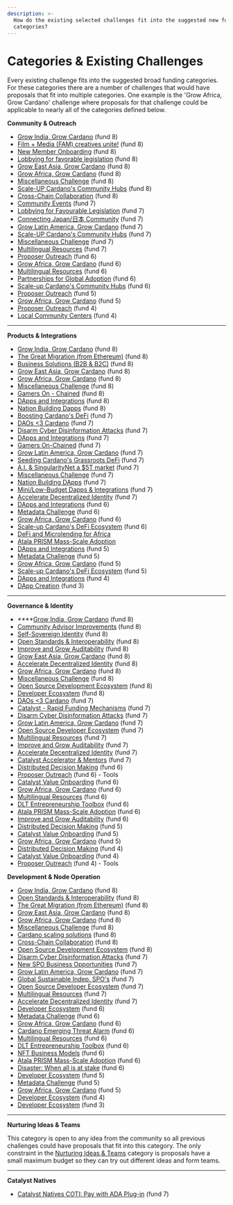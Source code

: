 ```yaml
---
description: >-
  How do the existing selected challenges fit into the suggested new funding
  categories?
---
```


# Categories & Existing Challenges

Every existing challenge fits into the suggested broad funding categories. For these categories there are a number of challenges that would have proposals that fit into multiple categories. One example is the 'Grow Africa, Grow Cardano' challenge where proposals for that challenge could be applicable to nearly all of the categories defined below.



&#x20;**Community & Outreach**

* [Grow India, Grow Cardano](https://cardano.ideascale.com/c/campaigns/26454/about) (fund 8)
* [Film + Media (FAM) creatives unite!](https://cardano.ideascale.com/c/campaigns/26452/about) (fund 8)
* [New Member Onboarding](https://cardano.ideascale.com/c/campaigns/26450/about) (fund 8)
* [Lobbying for favorable legislation](https://cardano.ideascale.com/c/campaigns/26446/about) (fund 8)
* [Grow East Asia, Grow Cardano](https://cardano.ideascale.com/c/campaigns/26444/about) (fund 8)
* [Grow Africa, Grow Cardano](https://cardano.ideascale.com/c/campaigns/26442/about) (fund 8)
* [Miscellaneous Challenge](https://cardano.ideascale.com/c/campaigns/26441/about) (fund 8)
* [Scale-UP Cardano's Community Hubs](https://cardano.ideascale.com/c/campaigns/26439/about) (fund 8)
* [Cross-Chain Collaboration](https://cardano.ideascale.com/c/campaigns/26436/about) (fund 8)
* [Community Events](https://cardano.ideascale.com/c/campaigns/26234/about) (fund 7)
* [Lobbying for Favourable Legislation](https://cardano.ideascale.com/c/campaigns/26235/about) (fund 7)
* [Connecting Japan/日本 Community](https://cardano.ideascale.com/c/campaigns/26238/about) (fund 7)
* [Grow Latin America, Grow Cardano](https://cardano.ideascale.com/c/campaigns/26242/about) (fund 7)
* [Scale-UP Cardano's Community Hubs](https://cardano.ideascale.com/c/campaigns/26244/about) (fund 7)
* [Miscellaneous Challenge](https://cardano.ideascale.com/c/campaigns/26248/about) (fund 7)
* [Multilingual Resources](https://cardano.ideascale.com/c/campaigns/26252/about) (fund 7)
* [Proposer Outreach](https://cardano.ideascale.com/c/campaigns/26105/about) (fund 6)
* [Grow Africa, Grow Cardano](https://cardano.ideascale.com/c/campaigns/26108/about) (fund 6)
* [Multilingual Resources](https://cardano.ideascale.com/c/campaigns/26111/about) (fund 6)
* [Partnerships for Global Adoption](https://cardano.ideascale.com/c/campaigns/26114/about) (fund 6)
* [Scale-up Cardano's Community Hubs](https://cardano.ideascale.com/c/campaigns/26118/about) (fund 6)
* [Proposer Outreach](https://cardano.ideascale.com/c/campaigns/25943/about) (fund 5)
* [Grow Africa, Grow Cardano](https://cardano.ideascale.com/c/campaigns/25947/about) (fund 5)
* [Proposer Outreach](https://cardano.ideascale.com/c/campaigns/25871/about) (fund 4)
* [Local Community Centers](https://cardano.ideascale.com/c/campaigns/25873/about) (fund 4)

****

**Products & Integrations**

* [Grow India, Grow Cardano](https://cardano.ideascale.com/c/campaigns/26454/about) (fund 8)
* [The Great Migration (from Ethereum)](https://cardano.ideascale.com/c/campaigns/26448/about) (fund 8)
* [Business Solutions (B2B & B2C)](https://cardano.ideascale.com/c/campaigns/26445/about) (fund 8)
* [Grow East Asia, Grow Cardano](https://cardano.ideascale.com/c/campaigns/26444/about) (fund 8)
* [Grow Africa, Grow Cardano](https://cardano.ideascale.com/c/campaigns/26442/about) (fund 8)
* [Miscellaneous Challenge](https://cardano.ideascale.com/c/campaigns/26441/about) (fund 8)
* [Gamers On - Chained](https://cardano.ideascale.com/c/campaigns/26440/about) (fund 8)
* [DApps and Integrations](https://cardano.ideascale.com/c/campaigns/26438/about) (fund 8)
* [Nation Building Dapps](https://cardano.ideascale.com/c/campaigns/26435/about) (fund 8)
* [Boosting Cardano's DeFi](https://cardano.ideascale.com/c/campaigns/26233/about) (fund 7)
* [DAOs <3 Cardano](https://cardano.ideascale.com/c/campaigns/26237/about) (fund 7)
* [Disarm Cyber Disinformation Attacks](https://cardano.ideascale.com/c/campaigns/26239/about) (fund 7)
* [DApps and Integrations](https://cardano.ideascale.com/c/campaigns/26240/about) (fund 7)
* [Gamers On-Chained](https://cardano.ideascale.com/c/campaigns/26241/about) (fund 7)&#x20;
* [Grow Latin America, Grow Cardano](https://cardano.ideascale.com/c/campaigns/26242/about) (fund 7)
* [Seeding Cardano's Grassroots DeFi](https://cardano.ideascale.com/c/campaigns/26243/about) (fund 7)
* [A.I. & SingularityNet a $5T market](https://cardano.ideascale.com/c/campaigns/26247/about) (fund 7)
* [Miscellaneous Challenge](https://cardano.ideascale.com/c/campaigns/26248/about) (fund 7)
* [Nation Building DApps](https://cardano.ideascale.com/c/campaigns/26249/about) (fund 7)
* [Mini/Low-Budget Dapps & Integrations](https://cardano.ideascale.com/c/campaigns/26250/about) (fund 7)
* [Accelerate Decentralized Identity](https://cardano.ideascale.com/c/campaigns/26254/about) (fund 7)
* [DApps and Integrations](https://cardano.ideascale.com/c/campaigns/26103/about) (fund 6)
* [Metadata Challenge](https://cardano.ideascale.com/c/campaigns/26107/about) (fund 6)
* [Grow Africa, Grow Cardano](https://cardano.ideascale.com/c/campaigns/26108/about) (fund 6)
* [Scale-up Cardano's DeFi Ecosystem](https://cardano.ideascale.com/c/campaigns/26109/about) (fund 6)
* [DeFi and Microlending for Africa](https://cardano.ideascale.com/c/campaigns/26112/about)
* [Atala PRISM Mass-Scale Adoption](https://cardano.ideascale.com/c/campaigns/26116/about)
* [DApps and Integrations](https://cardano.ideascale.com/c/campaigns/25941/about) (fund 5)
* [Metadata Challenge](https://cardano.ideascale.com/c/campaigns/25945/about) (fund 5)
* [Grow Africa, Grow Cardano](https://cardano.ideascale.com/c/campaigns/25947/about) (fund 5)
* [Scale-up Cardano's DeFi Ecosystem](https://cardano.ideascale.com/c/campaigns/25948/about) (fund 5)
* [DApps and Integrations](https://cardano.ideascale.com/c/campaigns/25869/about) (fund 4)
* [DApp Creation](https://cardano.ideascale.com/c/campaigns/25797/about) (fund 3)

****

**Governance & Identity**

* ****[Grow India, Grow Cardano](https://cardano.ideascale.com/c/campaigns/26454/about) (fund 8)
* [Community Advisor Improvements](https://cardano.ideascale.com/c/campaigns/26453/about) (fund 8)
* [Self-Sovereign Identity](https://cardano.ideascale.com/c/campaigns/26451/about) (fund 8)
* [Open Standards & Interoperability](https://cardano.ideascale.com/c/campaigns/26449/about) (fund 8)
* [Improve and Grow Auditability](https://cardano.ideascale.com/c/campaigns/26447/about) (fund 8)
* [Grow East Asia, Grow Cardano](https://cardano.ideascale.com/c/campaigns/26444/about) (fund 8)
* [Accelerate Decentralized Identity](https://cardano.ideascale.com/c/campaigns/26443/about) (fund 8)
* [Grow Africa, Grow Cardano](https://cardano.ideascale.com/c/campaigns/26442/about) (fund 8)
* [Miscellaneous Challenge](https://cardano.ideascale.com/c/campaigns/26441/about) (fund 8)
* [Open Source Development Ecosystem](https://cardano.ideascale.com/c/campaigns/26434/about) (fund 8)
* [Developer Ecosystem](https://cardano.ideascale.com/c/campaigns/26433/about) (fund 8)
* [DAOs <3 Cardano](https://cardano.ideascale.com/c/campaigns/26237/about) (fund 7)
* [Catalyst - Rapid Funding Mechanisms](https://cardano.ideascale.com/c/campaigns/26236/about) (fund 7)
* [Disarm Cyber Disinformation Attacks](https://cardano.ideascale.com/c/campaigns/26239/about) (fund 7)
* [Grow Latin America, Grow Cardano](https://cardano.ideascale.com/c/campaigns/26242/about) (fund 7)
* [Open Source Developer Ecosystem](https://cardano.ideascale.com/c/campaigns/26251/about) (fund 7)
* [Multilingual Resources](https://cardano.ideascale.com/c/campaigns/26252/about) (fund 7)
* [Improve and Grow Auditability](https://cardano.ideascale.com/c/campaigns/26253/about) (fund 7)
* [Accelerate Decentralized Identity](https://cardano.ideascale.com/c/campaigns/26254/about) (fund 7)
* [Catalyst Accelerator & Mentors](https://cardano.ideascale.com/c/campaigns/26255/about) (fund 7)
* [Distributed Decision Making](https://cardano.ideascale.com/c/campaigns/26104/about) (fund 6)
* [Proposer Outreach](https://cardano.ideascale.com/c/campaigns/26105/about) (fund 6) - Tools
* [Catalyst Value Onboarding](https://cardano.ideascale.com/c/campaigns/26106/about) (fund 6)
* [Grow Africa, Grow Cardano](https://cardano.ideascale.com/c/campaigns/26108/about) (fund 6)
* [Multilingual Resources](https://cardano.ideascale.com/c/campaigns/26111/about) (fund 6)
* [DLT Entrepreneurship Toolbox](https://cardano.ideascale.com/c/campaigns/26113/about) (fund 6)
* [Atala PRISM Mass-Scale Adoption](https://cardano.ideascale.com/c/campaigns/26116/about) (fund 6)
* [Improve and Grow Auditability](https://cardano.ideascale.com/c/campaigns/26119/about) (fund 6)
* [Distributed Decision Making](https://cardano.ideascale.com/c/campaigns/25942/about) (fund 5)
* [Catalyst Value Onboarding](https://cardano.ideascale.com/c/campaigns/25944/about) (fund 5)
* [Grow Africa, Grow Cardano](https://cardano.ideascale.com/c/campaigns/25947/about) (fund 5)
* [Distributed Decision Making](https://cardano.ideascale.com/c/campaigns/25870/about) (fund 4)
* [Catalyst Value Onboarding](https://cardano.ideascale.com/c/campaigns/25872/about) (fund 4)
* [Proposer Outreach](https://cardano.ideascale.com/c/campaigns/25871/about) (fund 4) - Tools



**Development & Node Operation**

* [Grow India, Grow Cardano](https://cardano.ideascale.com/c/campaigns/26454/about) (fund 8)
* [Open Standards & Interoperability](https://cardano.ideascale.com/c/campaigns/26449/about) (fund 8)
* [The Great Migration (from Ethereum)](https://cardano.ideascale.com/c/campaigns/26448/about) (fund 8)
* [Grow East Asia, Grow Cardano](https://cardano.ideascale.com/c/campaigns/26444/about) (fund 8)
* [Grow Africa, Grow Cardano](https://cardano.ideascale.com/c/campaigns/26442/about) (fund 8)
* [Miscellaneous Challenge](https://cardano.ideascale.com/c/campaigns/26441/about) (fund 8)
* [Cardano scaling solutions](https://cardano.ideascale.com/c/campaigns/26437/about) (fund 8)
* [Cross-Chain Collaboration](https://cardano.ideascale.com/c/campaigns/26436/about) (fund 8)
* [Open Source Development Ecosystem](https://cardano.ideascale.com/c/campaigns/26434/about) (fund 8)
* [Disarm Cyber Disinformation Attacks](https://cardano.ideascale.com/c/campaigns/26239/about) (fund 7)
* [New SPO Business Opportunities](https://cardano.ideascale.com/c/campaigns/26245/about) (fund 7)
* [Grow Latin America, Grow Cardano](https://cardano.ideascale.com/c/campaigns/26242/about) (fund 7)
* [Global Sustainable Indep. SPO's](https://cardano.ideascale.com/c/campaigns/26246/about) (fund 7)
* [Open Source Developer Ecosystem](https://cardano.ideascale.com/c/campaigns/26251/about) (fund 7)
* [Multilingual Resources](https://cardano.ideascale.com/c/campaigns/26252/about) (fund 7)
* [Accelerate Decentralized Identity](https://cardano.ideascale.com/c/campaigns/26254/about) (fund 7)
* [Developer Ecosystem](https://cardano.ideascale.com/c/campaigns/26094/about) (fund 6)
* [Metadata Challenge](https://cardano.ideascale.com/c/campaigns/26107/about) (fund 6)
* [Grow Africa, Grow Cardano](https://cardano.ideascale.com/c/campaigns/26108/about) (fund 6)
* [Cardano Emerging Threat Alarm](https://cardano.ideascale.com/c/campaigns/26110/about) (fund 6)
* [Multilingual Resources](https://cardano.ideascale.com/c/campaigns/26111/about) (fund 6)
* [DLT Entrepreneurship Toolbox](https://cardano.ideascale.com/c/campaigns/26113/about) (fund 6)
* [NFT Business Models](https://cardano.ideascale.com/c/campaigns/26115/about) (fund 6)
* [Atala PRISM Mass-Scale Adoption](https://cardano.ideascale.com/c/campaigns/26116/about) (fund 6)
* [Disaster: When all is at stake](https://cardano.ideascale.com/c/campaigns/26117/about) (fund 6)
* [Developer Ecosystem](https://cardano.ideascale.com/c/campaigns/25939/about) (fund 5)
* [Metadata Challenge](https://cardano.ideascale.com/c/campaigns/25945/about) (fund 5)
* [Grow Africa, Grow Cardano](https://cardano.ideascale.com/c/campaigns/25947/about) (fund 5)
* [Developer Ecosystem](https://cardano.ideascale.com/c/campaigns/25868/about) (fund 4)
* [Developer Ecosystem](https://cardano.ideascale.com/c/campaigns/25805/about) (fund 3)

****

**Nurturing Ideas & Teams**

This category is open to any idea from the community so all previous challenges could have proposals that fit into this category. The only constraint in the [Nurturing Ideas & Teams](categories/nurturing-ideas-and-teams.md) category is proposals have a small maximum budget so they can try out different ideas and form teams.

****

**Catalyst Natives**

* [Catalyst Natives COTI: Pay with ADA Plug-in](https://cardano.ideascale.com/c/campaigns/26256/about) (fund 7)

